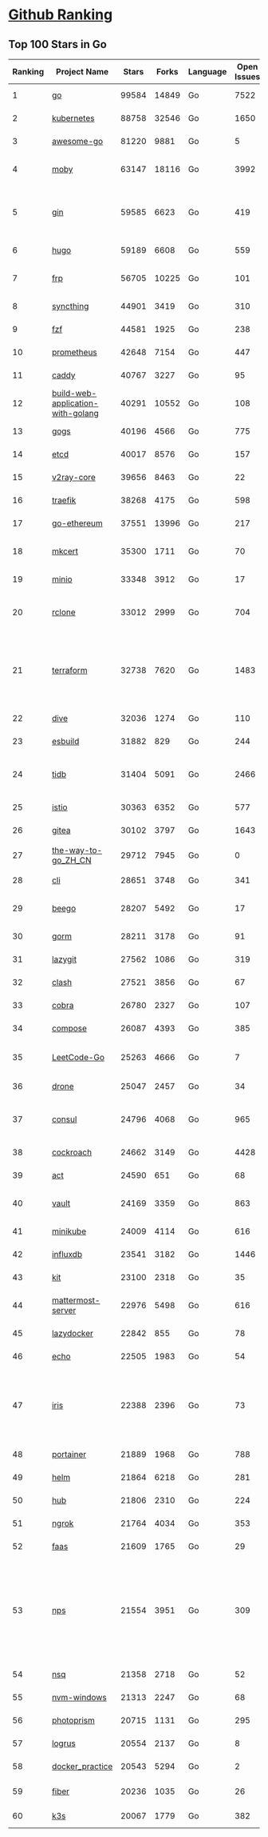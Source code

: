 [Github Ranking](../README.md)
==========

## Top 100 Stars in Go

| Ranking | Project Name | Stars | Forks | Language | Open Issues | Description | Last Commit |
| ------- | ------------ | ----- | ----- | -------- | ----------- | ----------- | ----------- |
| 1 | [go](https://github.com/golang/go) | 99584 | 14849 | Go | 7522 | The Go programming language | 2022-05-28T00:29:30Z |
| 2 | [kubernetes](https://github.com/kubernetes/kubernetes) | 88758 | 32546 | Go | 1650 | Production-Grade Container Scheduling and Management | 2022-05-28T02:53:54Z |
| 3 | [awesome-go](https://github.com/avelino/awesome-go) | 81220 | 9881 | Go | 5 | A curated list of awesome Go frameworks, libraries and software | 2022-05-27T07:49:36Z |
| 4 | [moby](https://github.com/moby/moby) | 63147 | 18116 | Go | 3992 | Moby Project - a collaborative project for the container ecosystem to assemble container-based systems | 2022-05-27T16:12:09Z |
| 5 | [gin](https://github.com/gin-gonic/gin) | 59585 | 6623 | Go | 419 | Gin is a HTTP web framework written in Go (Golang). It features a Martini-like API with much better performance -- up to 40 times faster. If you need smashing performance, get yourself some Gin. | 2022-05-28T02:42:28Z |
| 6 | [hugo](https://github.com/gohugoio/hugo) | 59189 | 6608 | Go | 559 | The world’s fastest framework for building websites. | 2022-05-27T18:04:46Z |
| 7 | [frp](https://github.com/fatedier/frp) | 56705 | 10225 | Go | 101 | A fast reverse proxy to help you expose a local server behind a NAT or firewall to the internet. | 2022-05-27T08:28:21Z |
| 8 | [syncthing](https://github.com/syncthing/syncthing) | 44901 | 3419 | Go | 310 | Open Source Continuous File Synchronization | 2022-05-27T22:24:14Z |
| 9 | [fzf](https://github.com/junegunn/fzf) | 44581 | 1925 | Go | 238 | :cherry_blossom: A command-line fuzzy finder | 2022-05-25T02:33:44Z |
| 10 | [prometheus](https://github.com/prometheus/prometheus) | 42648 | 7154 | Go | 447 | The Prometheus monitoring system and time series database. | 2022-05-27T13:47:19Z |
| 11 | [caddy](https://github.com/caddyserver/caddy) | 40767 | 3227 | Go | 95 | Fast, multi-platform web server with automatic HTTPS | 2022-05-26T17:58:13Z |
| 12 | [build-web-application-with-golang](https://github.com/astaxie/build-web-application-with-golang) | 40291 | 10552 | Go | 108 | A golang ebook intro how to build a web with golang | 2022-05-22T00:51:48Z |
| 13 | [gogs](https://github.com/gogs/gogs) | 40196 | 4566 | Go | 775 | Gogs is a painless self-hosted Git service | 2022-05-27T00:36:39Z |
| 14 | [etcd](https://github.com/etcd-io/etcd) | 40017 | 8576 | Go | 157 | Distributed reliable key-value store for the most critical data of a distributed system | 2022-05-27T19:01:52Z |
| 15 | [v2ray-core](https://github.com/v2ray/v2ray-core) | 39656 | 8463 | Go | 22 | A platform for building proxies to bypass network restrictions. | 2022-05-24T03:01:46Z |
| 16 | [traefik](https://github.com/traefik/traefik) | 38268 | 4175 | Go | 598 | The Cloud Native Application Proxy | 2022-05-27T21:10:04Z |
| 17 | [go-ethereum](https://github.com/ethereum/go-ethereum) | 37551 | 13996 | Go | 217 | Official Go implementation of the Ethereum protocol | 2022-05-27T14:57:22Z |
| 18 | [mkcert](https://github.com/FiloSottile/mkcert) | 35300 | 1711 | Go | 70 | A simple zero-config tool to make locally trusted development certificates with any names you'd like. | 2022-05-16T17:06:09Z |
| 19 | [minio](https://github.com/minio/minio) | 33348 | 3912 | Go | 17 | Multi-Cloud Object Storage | 2022-05-28T00:54:37Z |
| 20 | [rclone](https://github.com/rclone/rclone) | 33012 | 2999 | Go | 704 | "rsync for cloud storage" - Google Drive, S3, Dropbox, Backblaze B2, One Drive, Swift, Hubic, Wasabi, Google Cloud Storage, Yandex Files | 2022-05-27T16:58:53Z |
| 21 | [terraform](https://github.com/hashicorp/terraform) | 32738 | 7620 | Go | 1483 | Terraform enables you to safely and predictably create, change, and improve infrastructure. It is an open source tool that codifies APIs into declarative configuration files that can be shared amongst team members, treated as code, edited, reviewed, and versioned. | 2022-05-27T15:58:29Z |
| 22 | [dive](https://github.com/wagoodman/dive) | 32036 | 1274 | Go | 110 | A tool for exploring each layer in a docker image | 2022-05-27T10:03:22Z |
| 23 | [esbuild](https://github.com/evanw/esbuild) | 31882 | 829 | Go | 244 | An extremely fast JavaScript and CSS bundler and minifier | 2022-05-27T13:54:29Z |
| 24 | [tidb](https://github.com/pingcap/tidb) | 31404 | 5091 | Go | 2466 | TiDB is an open-source, cloud-native, distributed, MySQL-Compatible database for elastic scale and real-time analytics. Try free: https://tidbcloud.com/signup | 2022-05-28T02:59:56Z |
| 25 | [istio](https://github.com/istio/istio) | 30363 | 6352 | Go | 577 | Connect, secure, control, and observe services. | 2022-05-28T02:34:26Z |
| 26 | [gitea](https://github.com/go-gitea/gitea) | 30102 | 3797 | Go | 1643 | Git with a cup of tea, painless self-hosted git service | 2022-05-28T00:10:26Z |
| 27 | [the-way-to-go_ZH_CN](https://github.com/unknwon/the-way-to-go_ZH_CN) | 29712 | 7945 | Go | 0 | 《The Way to Go》中文译本，中文正式名《Go 入门指南》 | 2022-05-26T16:09:15Z |
| 28 | [cli](https://github.com/cli/cli) | 28651 | 3748 | Go | 341 | GitHub’s official command line tool | 2022-05-27T21:56:39Z |
| 29 | [beego](https://github.com/beego/beego) | 28207 | 5492 | Go | 17 | beego is an open-source, high-performance web framework for the Go programming language. | 2022-05-26T05:48:10Z |
| 30 | [gorm](https://github.com/go-gorm/gorm) | 28211 | 3178 | Go | 91 | The fantastic ORM library for Golang, aims to be developer friendly | 2022-05-27T08:02:59Z |
| 31 | [lazygit](https://github.com/jesseduffield/lazygit) | 27562 | 1086 | Go | 319 | simple terminal UI for git commands | 2022-05-22T16:44:30Z |
| 32 | [clash](https://github.com/Dreamacro/clash) | 27521 | 3856 | Go | 67 | A rule-based tunnel in Go. | 2022-05-26T09:47:11Z |
| 33 | [cobra](https://github.com/spf13/cobra) | 26780 | 2327 | Go | 107 | A Commander for modern Go CLI interactions | 2022-05-27T02:05:31Z |
| 34 | [compose](https://github.com/docker/compose) | 26087 | 4393 | Go | 385 | Define and run multi-container applications with Docker | 2022-05-27T19:26:19Z |
| 35 | [LeetCode-Go](https://github.com/halfrost/LeetCode-Go) | 25263 | 4666 | Go | 7 | ✅ Solutions to LeetCode by Go, 100% test coverage, runtime beats 100% / LeetCode 题解 | 2022-05-27T23:17:15Z |
| 36 | [drone](https://github.com/harness/drone) | 25047 | 2457 | Go | 34 | Drone is a Container-Native, Continuous Delivery Platform | 2022-05-19T20:50:30Z |
| 37 | [consul](https://github.com/hashicorp/consul) | 24796 | 4068 | Go | 965 | Consul is a distributed, highly available, and data center aware solution to connect and configure applications across dynamic, distributed infrastructure. | 2022-05-28T00:19:50Z |
| 38 | [cockroach](https://github.com/cockroachdb/cockroach) | 24662 | 3149 | Go | 4428 | CockroachDB - the open source, cloud-native distributed SQL database. | 2022-05-28T02:42:25Z |
| 39 | [act](https://github.com/nektos/act) | 24590 | 651 | Go | 68 | Run your GitHub Actions locally 🚀 | 2022-05-26T21:46:13Z |
| 40 | [vault](https://github.com/hashicorp/vault) | 24169 | 3359 | Go | 863 | A tool for secrets management, encryption as a service, and privileged access management | 2022-05-28T00:09:40Z |
| 41 | [minikube](https://github.com/kubernetes/minikube) | 24009 | 4114 | Go | 616 | Run Kubernetes locally | 2022-05-28T00:09:49Z |
| 42 | [influxdb](https://github.com/influxdata/influxdb) | 23541 | 3182 | Go | 1446 | Scalable datastore for metrics, events, and real-time analytics | 2022-05-26T18:27:56Z |
| 43 | [kit](https://github.com/go-kit/kit) | 23100 | 2318 | Go | 35 | A standard library for microservices. | 2022-05-18T17:42:53Z |
| 44 | [mattermost-server](https://github.com/mattermost/mattermost-server) | 22976 | 5498 | Go | 616 | Mattermost is an open source platform for secure collaboration across the entire software development lifecycle. | 2022-05-27T21:12:26Z |
| 45 | [lazydocker](https://github.com/jesseduffield/lazydocker) | 22842 | 855 | Go | 78 | The lazier way to manage everything docker | 2022-05-19T07:04:08Z |
| 46 | [echo](https://github.com/labstack/echo) | 22505 | 1983 | Go | 54 | High performance, minimalist Go web framework | 2022-05-27T17:15:58Z |
| 47 | [iris](https://github.com/kataras/iris) | 22388 | 2396 | Go | 73 | The fastest HTTP/2 Go Web Framework. A true successor of expressjs and laravel. Supports AWS Lambda, gRPC, MVC, Unique Router, Websockets, Sessions, Test suite, Dependency Injection and more. Thank you / 谢谢 https://github.com/kataras/iris/issues/1329 | 2022-05-27T06:11:46Z |
| 48 | [portainer](https://github.com/portainer/portainer) | 21889 | 1968 | Go | 788 | Making Docker and Kubernetes management easy. | 2022-05-27T09:38:41Z |
| 49 | [helm](https://github.com/helm/helm) | 21864 | 6218 | Go | 281 | The Kubernetes Package Manager | 2022-05-26T21:04:17Z |
| 50 | [hub](https://github.com/github/hub) | 21806 | 2310 | Go | 224 | A command-line tool that makes git easier to use with GitHub. | 2022-04-04T13:16:50Z |
| 51 | [ngrok](https://github.com/inconshreveable/ngrok) | 21764 | 4034 | Go | 353 | Introspected tunnels to localhost | 2022-05-17T08:00:28Z |
| 52 | [faas](https://github.com/openfaas/faas) | 21609 | 1765 | Go | 29 | OpenFaaS - Serverless Functions Made Simple | 2022-05-26T14:11:06Z |
| 53 | [nps](https://github.com/ehang-io/nps) | 21554 | 3951 | Go | 309 | 一款轻量级、高性能、功能强大的内网穿透代理服务器。支持tcp、udp、socks5、http等几乎所有流量转发，可用来访问内网网站、本地支付接口调试、ssh访问、远程桌面，内网dns解析、内网socks5代理等等……，并带有功能强大的web管理端。a lightweight, high-performance, powerful intranet penetration proxy server, with a powerful web management terminal. | 2022-05-26T07:41:46Z |
| 54 | [nsq](https://github.com/nsqio/nsq) | 21358 | 2718 | Go | 52 | A realtime distributed messaging platform | 2022-05-06T16:23:52Z |
| 55 | [nvm-windows](https://github.com/coreybutler/nvm-windows) | 21313 | 2247 | Go | 68 | A node.js version management utility for Windows. Ironically written in Go. | 2022-05-19T15:45:42Z |
| 56 | [photoprism](https://github.com/photoprism/photoprism) | 20715 | 1131 | Go | 295 | AI-Powered Photos App for the Decentralized Web 🌈💎✨ | 2022-05-28T00:19:58Z |
| 57 | [logrus](https://github.com/sirupsen/logrus) | 20554 | 2137 | Go | 8 | Structured, pluggable logging for Go. | 2022-05-25T11:53:45Z |
| 58 | [docker_practice](https://github.com/yeasy/docker_practice) | 20543 | 5294 | Go | 2 | Learn and understand Docker&Container technologies, with real DevOps practice! | 2022-05-24T10:28:56Z |
| 59 | [fiber](https://github.com/gofiber/fiber) | 20236 | 1035 | Go | 26 | ⚡️ Express inspired web framework written in Go | 2022-05-27T22:07:51Z |
| 60 | [k3s](https://github.com/k3s-io/k3s) | 20067 | 1779 | Go | 382 | Lightweight Kubernetes | 2022-05-26T21:21:02Z |


